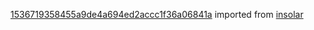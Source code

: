 [1536719358455a9de4a694ed2accc1f36a06841a](https://github.com/insolar/insolar/commit/1536719358455a9de4a694ed2accc1f36a06841a) imported from [insolar](https://github.com/insolar/insolar)
